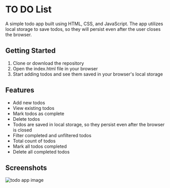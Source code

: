 
# TO DO List

A simple todo app built using HTML, CSS, and JavaScript. The app utilizes local storage to save todos, so they will persist even after the user closes the browser.


## Getting Started

1. Clone or download the repository
2. Open the index.html file in your browser
3. Start adding todos and see them saved in your browser's local storage



## Features

- Add new todos
- View existing todos
- Mark todos as complete
- Delete todos
- Todos are saved in local storage, so they persist even after the browser is closed
- Filter completed and unfiltered todos
- Total count of todos
- Mark all todos completed
- Delete all completed todos


## Screenshots

![todo app image](https://user-images.githubusercontent.com/79241232/212288267-37806838-62ce-408e-bb7c-bfd16ffcfc7c.PNG)

